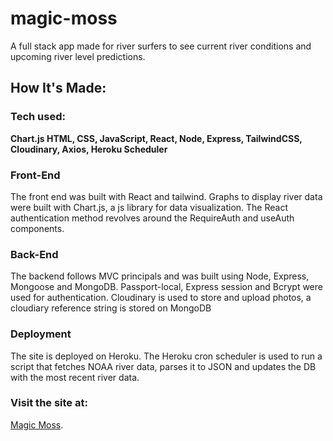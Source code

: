 # magic-moss
A full stack app made for river surfers to see current river conditions and upcoming river level predictions.

## How It's Made:

### Tech used:
**Chart.js HTML, CSS, JavaScript, React, Node, Express, TailwindCSS, Cloudinary, Axios, Heroku Scheduler**

### Front-End
The front end was built with React and tailwind. Graphs to display river data were built with Chart.js, a js library for data visualization. The React authentication method revolves around the RequireAuth and useAuth components.

### Back-End
The backend follows MVC principals and was built using Node, Express, Mongoose and MongoDB. Passport-local, Express session and Bcrypt were used for authentication. Cloudinary is used to store and upload photos, a cloudiary reference string is stored on MongoDB

### Deployment 
The site is deployed on Heroku. The Heroku cron scheduler is used to run a script that fetches NOAA river data, parses it to JSON and updates the DB with the most recent river data.

 ### Visit the site at:
[Magic Moss](https://safe-castle-40765.herokuapp.com/).
